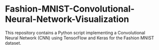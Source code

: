# Fashion-MNIST-Convolutional-Neural-Network-Visualization
This repository contains a Python script implementing a Convolutional Neural Network (CNN) using TensorFlow and Keras for the Fashion MNIST dataset. 
